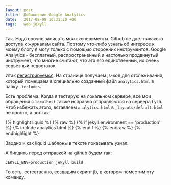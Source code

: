 ```yaml
---
layout: post
title:  Добавление Google Analytics
date:   2017-08-08 16:31:20 +06
tags:   web jekyll
---
```


Так. Надо срочно записать мои эксперименты. Github не дает никакого доступа к журналам сайта. Поэтому что-либо узнать об интересе к моему блогу я могу только с помощью сторонних инструментов. Google Analytics - бесплатный, распространенный и настолько продвинутый инструмент, что многие считают, что это его единственный, но очень серьезный недостаток.

Итак [регистрируемся][google-analytics-link]. На странице получаем js-код для отслеживания, который помещаем в специально созданный файл `analytics.html` в папку `_includes`. 

Есть проблема. Когда я тестирую на локальном сервере, все мои обращения с `localhost` также исправно отправляются на сервера Гугл. Чтоб избежать этого, вставляем `analytics.html` в `_layouts/default.html` не просто, а вот так:

{% highlight liquid %}
{% raw %}
{% if jekyll.environment == 'production' %}
  {% include analytics.html %}
{% endif %}
{% endraw %}
{% endhighlight %}

Заодно и как liquid шаблоны в тексте показывать узнал. 

А билдить перед отправкой на github будем так:

    JEKYLL_ENV=production jekyll build

То есть, естественно, создадим скрипт jb, в котором поместим эту команду.

[google-analytics-link]: https://analytics.google.com/analytics/web/provision?authuser=0#provision/SignUp/

